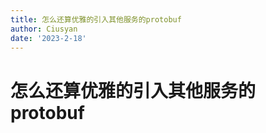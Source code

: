 ```yaml
---
title: 怎么还算优雅的引入其他服务的protobuf
author: Ciusyan
date: '2023-2-18'
---
```


# 怎么还算优雅的引入其他服务的protobuf

